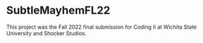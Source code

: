 # SubtleMayhemFL22
This project was the Fall 2022 final submission for Coding II at Wichita State University and Shocker Studios.
